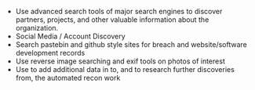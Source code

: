 
* Use advanced search tools of major search engines to discover partners, projects, and other valuable information about the organization.
* Social Media / Account Discovery 
* Search pastebin and github style sites for breach and website/software development records
* Use reverse image searching and exif tools on photos of interest
* Use to add additional data in to, and to research further discoveries from, the automated recon work
